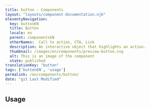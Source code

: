 ```yaml
---
title: button - Components
layout: "layouts/component-documentation.njk"
eleventyNavigation:
  key: buttonEN
  title: Button
  locale: en
  parent: componentsEN
  otherNames:  Call to action, CTA, Link
  description: An interactive object that highlights an action.
  thumbnail: /images/en/components/preview-button.svg
  alt: This is an image of the component
  state: published
translationKey: "button"
tags: ['buttonEN', 'usage']
permalink: /en/components/button/
date: "git Last Modified"
---
```


## Usage